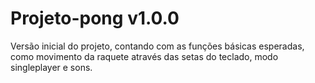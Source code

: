 # Projeto-pong v1.0.0

Versão inicial do projeto, contando com as funções básicas esperadas, como movimento da raquete através das setas do teclado, modo singleplayer e sons.

